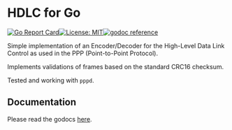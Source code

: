 # HDLC for Go

[![Go Report Card](https://goreportcard.com/badge/github.com/zaninime/go-hdlc)](https://goreportcard.com/report/github.com/zaninime/go-hdlc)[![License: MIT](https://img.shields.io/badge/License-MIT-yellow.svg)](https://opensource.org/licenses/MIT)[![godoc reference](https://godoc.org/github.com/zaninime/go-hdlc?status.svg)](https://godoc.org/github.com/zaninime/go-hdlc)

Simple implementation of an Encoder/Decoder for the High-Level Data Link Control as used in the PPP (Point-to-Point Protocol).

Implements validations of frames based on the standard CRC16 checksum.

Tested and working with `pppd`.

## Documentation

Please read the godocs [here](https://godoc.org/github.com/zaninime/go-hdlc).